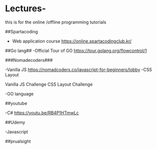 # Lectures-


this is for the online /offline programming tutorials 


##Spartacoding 
- Web application course 
https://online.spartacodingclub.kr/



##Go lang## 
-Official Tour of GO
https://tour.golang.org/flowcontrol/1


###Nomadecoders### 

-Vanilla JS 
https://nomadcoders.co/javascript-for-beginners/lobby
-CSS Layout

Vanilla JS Challenge
CSS Layout Challenge

-GO language


##youtube

 -C#
 https://youtu.be/RB4P1HTmwLc

##Udemy 
 
 -Javascript 
 
 
##prualsight

